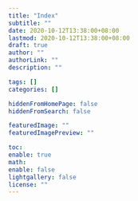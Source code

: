 ```yaml
---
title: "Index"
subtitle: ""
date: 2020-10-12T13:38:00+08:00
lastmod: 2020-10-12T13:38:00+08:00
draft: true
author: ""
authorLink: ""
description: ""

tags: []
categories: []

hiddenFromHomePage: false
hiddenFromSearch: false

featuredImage: ""
featuredImagePreview: ""

toc:
enable: true
math:
enable: false
lightgallery: false
license: ""
---
```

